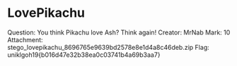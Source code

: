 # LovePikachu

Question: You think Pikachu love Ash? Think again!
Creator: MrNab
Mark: 10
Attachment: stego_lovepikachu_8696765e9639bd2578e8e1d4a8c46deb.zip
Flag: uniklgoh19{b016d47e32b38ea0c03741b4a69b3aa7}

